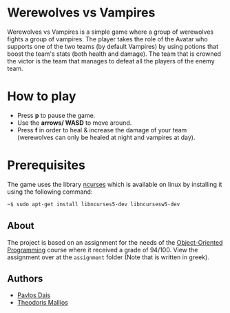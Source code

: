 # Werewolves vs Vampires
Werewolves vs Vampires is a simple game where a group of werewolves fights a group of vampires. The player takes the role of the Avatar who supports one of the two teams (by default Vampires) by using potions that boost the team's stats (both health and damage). The team that is crowned the victor is the team that manages to defeat all the players of the enemy team.

# **How to play**
* Press **p** to pause the game.
* Use the **arrows/ WASD** to move around.
* Press **f** in order to heal & increase the damage of your team (werewolves can only be healed at night and vampires at day).

# **Prerequisites**
The game uses the library [ncurses](https://en.wikipedia.org/wiki/Ncurses) which is available on linux by installing it using the following command:
```bash
~$ sudo apt-get install libncurses5-dev libncursesw5-dev
```

## **About**
The project is based on an assignment for the needs of the [Object-Oriented Programming](https://www.di.uoa.gr/en/studies/undergraduate/38) course where it received a grade of 94/100. View the assignment over at the `assignment` folder (Note that is written in greek).

## **Authors**
- [Pavlos Dais](https://github.com/pavlosdais)
- [Theodoris Mallios](https://github.com/TeoMal)
